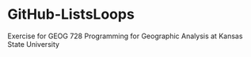 # GitHub-ListsLoops
Exercise for GEOG 728 Programming for Geographic Analysis at Kansas State University
